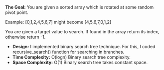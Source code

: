 **The Goal:** You are given a sorted array which is rotated at some random pivot point.

Example: [0,1,2,4,5,6,7] might become [4,5,6,7,0,1,2]

You are given a target value to search. If found in the array return its index, otherwise return -1.
- **Design:** I implemented binary search tree technique. For this, I coded recursive_search() function for searching in branches.
- **Time Complexity:** O(logn) Binary search tree complexity.
- **Space Complexity:** O(1) Binary search tree takes constant space.